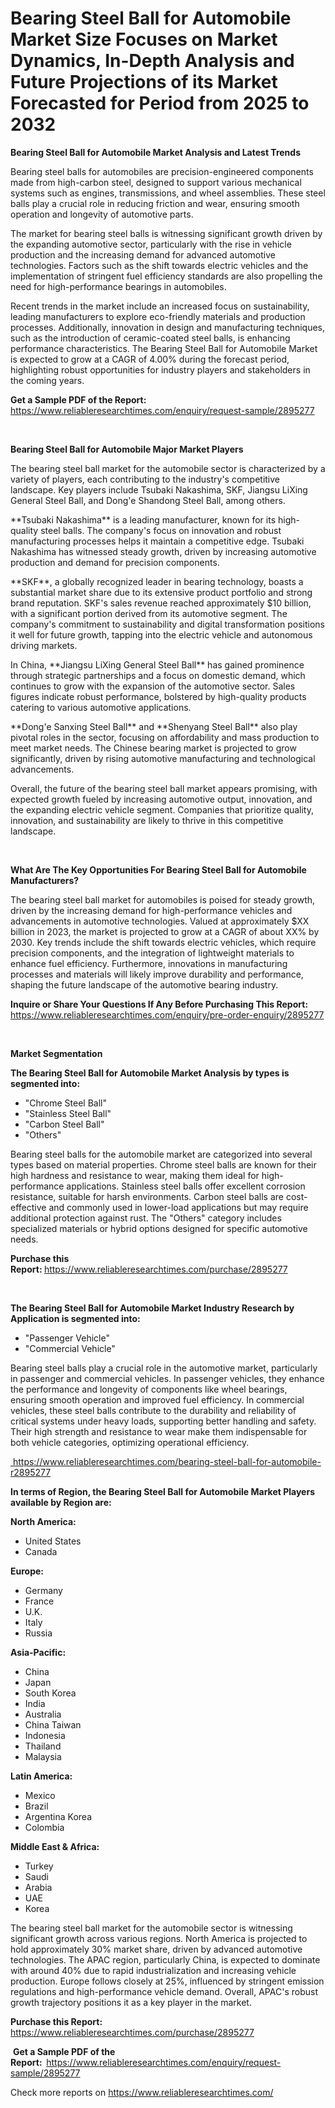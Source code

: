 <p><h1>Bearing Steel Ball for Automobile Market Size Focuses on Market Dynamics, In-Depth Analysis and Future Projections of its Market Forecasted for Period from 2025 to 2032</h1></p><p><strong>Bearing Steel Ball for Automobile Market Analysis and Latest Trends</strong></p>
<p><p>Bearing steel balls for automobiles are precision-engineered components made from high-carbon steel, designed to support various mechanical systems such as engines, transmissions, and wheel assemblies. These steel balls play a crucial role in reducing friction and wear, ensuring smooth operation and longevity of automotive parts. </p><p>The market for bearing steel balls is witnessing significant growth driven by the expanding automotive sector, particularly with the rise in vehicle production and the increasing demand for advanced automotive technologies. Factors such as the shift towards electric vehicles and the implementation of stringent fuel efficiency standards are also propelling the need for high-performance bearings in automobiles. </p><p>Recent trends in the market include an increased focus on sustainability, leading manufacturers to explore eco-friendly materials and production processes. Additionally, innovation in design and manufacturing techniques, such as the introduction of ceramic-coated steel balls, is enhancing performance characteristics. The Bearing Steel Ball for Automobile Market is expected to grow at a CAGR of 4.00% during the forecast period, highlighting robust opportunities for industry players and stakeholders in the coming years.</p></p>
<p><strong>Get a Sample PDF of the Report:&nbsp;</strong> <a href="https://www.reliableresearchtimes.com/enquiry/request-sample/2895277?utm_campaign=3520&utm_medium=2&utm_source=Github&utm_content=ia&utm_term=15032025&utm_id=bearing-steel-ball-for-automobile">https://www.reliableresearchtimes.com/enquiry/request-sample/2895277</a></p>
<p>&nbsp;</p>
<p><strong>Bearing Steel Ball for Automobile Major Market Players</strong></p>
<p><p>The bearing steel ball market for the automobile sector is characterized by a variety of players, each contributing to the industry's competitive landscape. Key players include Tsubaki Nakashima, SKF, Jiangsu LiXing General Steel Ball, and Dong'e Shandong Steel Ball, among others. </p><p>**Tsubaki Nakashima** is a leading manufacturer, known for its high-quality steel balls. The company's focus on innovation and robust manufacturing processes helps it maintain a competitive edge. Tsubaki Nakashima has witnessed steady growth, driven by increasing automotive production and demand for precision components. </p><p>**SKF**, a globally recognized leader in bearing technology, boasts a substantial market share due to its extensive product portfolio and strong brand reputation. SKF's sales revenue reached approximately $10 billion, with a significant portion derived from its automotive segment. The company's commitment to sustainability and digital transformation positions it well for future growth, tapping into the electric vehicle and autonomous driving markets.</p><p>In China, **Jiangsu LiXing General Steel Ball** has gained prominence through strategic partnerships and a focus on domestic demand, which continues to grow with the expansion of the automotive sector. Sales figures indicate robust performance, bolstered by high-quality products catering to various automotive applications.</p><p>**Dong'e Sanxing Steel Ball** and **Shenyang Steel Ball** also play pivotal roles in the sector, focusing on affordability and mass production to meet market needs. The Chinese bearing market is projected to grow significantly, driven by rising automotive manufacturing and technological advancements.</p><p>Overall, the future of the bearing steel ball market appears promising, with expected growth fueled by increasing automotive output, innovation, and the expanding electric vehicle segment. Companies that prioritize quality, innovation, and sustainability are likely to thrive in this competitive landscape.</p></p>
<p>&nbsp;</p>
<p><strong>What Are The Key Opportunities For Bearing Steel Ball for Automobile Manufacturers?</strong></p>
<p><p>The bearing steel ball market for automobiles is poised for steady growth, driven by the increasing demand for high-performance vehicles and advancements in automotive technologies. Valued at approximately $XX billion in 2023, the market is projected to grow at a CAGR of about XX% by 2030. Key trends include the shift towards electric vehicles, which require precision components, and the integration of lightweight materials to enhance fuel efficiency. Furthermore, innovations in manufacturing processes and materials will likely improve durability and performance, shaping the future landscape of the automotive bearing industry.</p></p>
<p><strong>Inquire or Share Your Questions If Any Before Purchasing This Report:</strong> <a href="https://www.reliableresearchtimes.com/enquiry/pre-order-enquiry/2895277?utm_campaign=3520&utm_medium=2&utm_source=Github&utm_content=ia&utm_term=15032025&utm_id=bearing-steel-ball-for-automobile">https://www.reliableresearchtimes.com/enquiry/pre-order-enquiry/2895277</a></p>
<p>&nbsp;</p>
<p><strong>Market Segmentation</strong></p>
<p><strong>The Bearing Steel Ball for Automobile Market Analysis by types is segmented into:</strong></p>
<p><ul><li>"Chrome Steel Ball"</li><li>"Stainless Steel Ball"</li><li>"Carbon Steel Ball"</li><li>"Others"</li></ul></p>
<p><p>Bearing steel balls for the automobile market are categorized into several types based on material properties. Chrome steel balls are known for their high hardness and resistance to wear, making them ideal for high-performance applications. Stainless steel balls offer excellent corrosion resistance, suitable for harsh environments. Carbon steel balls are cost-effective and commonly used in lower-load applications but may require additional protection against rust. The "Others" category includes specialized materials or hybrid options designed for specific automotive needs.</p></p>
<p><strong>Purchase this Report:&nbsp;</strong><a href="https://www.reliableresearchtimes.com/purchase/2895277?utm_campaign=3520&utm_medium=2&utm_source=Github&utm_content=ia&utm_term=15032025&utm_id=bearing-steel-ball-for-automobile">https://www.reliableresearchtimes.com/purchase/2895277</a></p>
<p>&nbsp;</p>
<p><strong>The Bearing Steel Ball for Automobile Market Industry Research by Application is segmented into:</strong></p>
<p><ul><li>"Passenger Vehicle"</li><li>"Commercial Vehicle"</li></ul></p>
<p><p>Bearing steel balls play a crucial role in the automotive market, particularly in passenger and commercial vehicles. In passenger vehicles, they enhance the performance and longevity of components like wheel bearings, ensuring smooth operation and improved fuel efficiency. In commercial vehicles, these steel balls contribute to the durability and reliability of critical systems under heavy loads, supporting better handling and safety. Their high strength and resistance to wear make them indispensable for both vehicle categories, optimizing operational efficiency.</p></p>
<p><a href="https://www.reliableresearchtimes.com/bearing-steel-ball-for-automobile-r2895277?utm_campaign=3520&utm_medium=2&utm_source=Github&utm_content=ia&utm_term=15032025&utm_id=bearing-steel-ball-for-automobile">&nbsp;https://www.reliableresearchtimes.com/bearing-steel-ball-for-automobile-r2895277</a></p>
<p><strong>In terms of Region, the Bearing Steel Ball for Automobile Market Players available by Region are:</strong></p>
<p>
    <p> <strong> North America: </strong>
        <ul>
            <li>United States</li>
            <li>Canada</li>
        </ul>
        </p> 
    <p> <strong> Europe: </strong>
        <ul>
            <li>Germany</li>
            <li>France</li>
            <li>U.K.</li>
            <li>Italy</li>
            <li>Russia</li>
        </ul>
        </p> 
    <p> <strong> Asia-Pacific: </strong>
        <ul>
            <li>China</li>
            <li>Japan</li>
            <li>South Korea</li>
            <li>India</li>
            <li>Australia</li>
            <li>China Taiwan</li>
            <li>Indonesia</li>
            <li>Thailand</li>
            <li>Malaysia</li>
        </ul>
        </p> 
    <p> <strong> Latin America: </strong>
        <ul>
            <li>Mexico</li>
            <li>Brazil</li>
            <li>Argentina Korea</li>
            <li>Colombia</li>
        </ul>
        </p> 
    <p> <strong> Middle East & Africa: </strong>
        <ul>
            <li>Turkey</li>
            <li>Saudi</li>
            <li>Arabia</li>
            <li>UAE</li>
            <li>Korea</li>
        </ul>
    </p>
    </p>
<p><p>The bearing steel ball market for the automobile sector is witnessing significant growth across various regions. North America is projected to hold approximately 30% market share, driven by advanced automotive technologies. The APAC region, particularly China, is expected to dominate with around 40% due to rapid industrialization and increasing vehicle production. Europe follows closely at 25%, influenced by stringent emission regulations and high-performance vehicle demand. Overall, APAC's robust growth trajectory positions it as a key player in the market.</p></p>
<p><strong>Purchase this Report: </strong><a href="https://www.reliableresearchtimes.com/purchase/2895277?utm_campaign=3520&utm_medium=2&utm_source=Github&utm_content=ia&utm_term=15032025&utm_id=bearing-steel-ball-for-automobile">https://www.reliableresearchtimes.com/purchase/2895277</a></p>
<p>&nbsp;<strong>Get a Sample PDF of the Report:&nbsp;&nbsp;</strong><a href="https://www.reliableresearchtimes.com/enquiry/request-sample/2895277?utm_campaign=3520&utm_medium=2&utm_source=Github&utm_content=ia&utm_term=15032025&utm_id=bearing-steel-ball-for-automobile">https://www.reliableresearchtimes.com/enquiry/request-sample/2895277</a></p>
<p><strong></strong></p>
<p>Check more reports on <a href="https://www.reliableresearchtimes.com/?utm_campaign=3520&utm_medium=2&utm_source=Github&utm_content=ia&utm_term=15032025&utm_id=bearing-steel-ball-for-automobile">https://www.reliableresearchtimes.com/</a></p>
